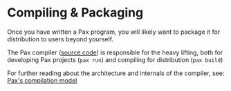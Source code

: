 # Compiling & Packaging

Once you have written a Pax program, you will likely want to package it for distribution to users beyond yourself.

The Pax compiler ([source code](https://www.github.com/pax-lang/pax-lang/src/pax-compiler/)) is responsible for the heavy lifting, both for developing Pax projects (`pax run`) and compiling for distribution (`pax build`)

For further reading about the architecture and internals of the compiler, see: [Pax's compilation model](/reference-compilation-model)